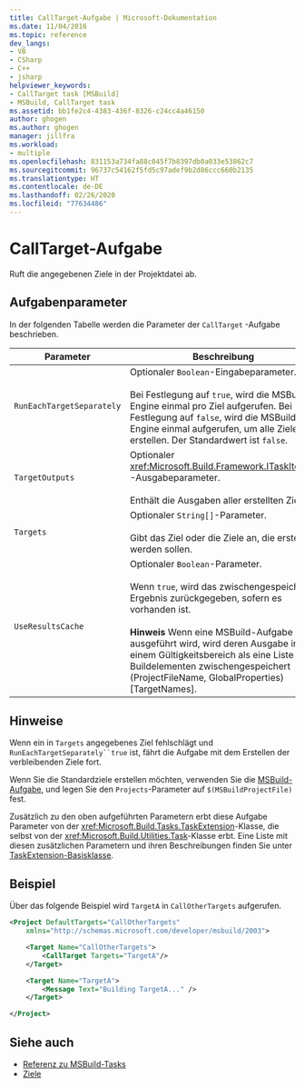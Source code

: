 ```yaml
---
title: CallTarget-Aufgabe | Microsoft-Dokumentation
ms.date: 11/04/2016
ms.topic: reference
dev_langs:
- VB
- CSharp
- C++
- jsharp
helpviewer_keywords:
- CallTarget task [MSBuild]
- MSBuild, CallTarget task
ms.assetid: bb1fe2c4-4383-436f-8326-c24cc4a46150
author: ghogen
ms.author: ghogen
manager: jillfra
ms.workload:
- multiple
ms.openlocfilehash: 831153a734fa88c045f7b8397db0a033e53862c7
ms.sourcegitcommit: 96737c54162f5fd5c97adef9b2d86ccc660b2135
ms.translationtype: HT
ms.contentlocale: de-DE
ms.lasthandoff: 02/26/2020
ms.locfileid: "77634486"
---
```

# <a name="calltarget-task"></a>CallTarget-Aufgabe

Ruft die angegebenen Ziele in der Projektdatei ab.

## <a name="task-parameters"></a>Aufgabenparameter

 In der folgenden Tabelle werden die Parameter der `CallTarget` -Aufgabe beschrieben.

| Parameter | Beschreibung |
|---------------------------| - |
| `RunEachTargetSeparately` | Optionaler `Boolean`-Eingabeparameter.<br /><br /> Bei Festlegung auf `true`, wird die MSBuild-Engine einmal pro Ziel aufgerufen. Bei Festlegung auf `false`, wird die MSBuild-Engine einmal aufgerufen, um alle Ziele zu erstellen. Der Standardwert ist `false`. |
| `TargetOutputs` | Optionaler <xref:Microsoft.Build.Framework.ITaskItem>`[]` -Ausgabeparameter.<br /><br /> Enthält die Ausgaben aller erstellten Ziele. |
| `Targets` | Optionaler `String[]`-Parameter.<br /><br /> Gibt das Ziel oder die Ziele an, die erstellt werden sollen. |
| `UseResultsCache` | Optionaler `Boolean`-Parameter.<br /><br /> Wenn `true`, wird das zwischengespeicherte Ergebnis zurückgegeben, sofern es vorhanden ist.<br /><br /> **Hinweis** Wenn eine MSBuild-Aufgabe ausgeführt wird, wird deren Ausgabe in einem Gültigkeitsbereich als eine Liste von Buildelementen zwischengespeichert (ProjectFileName, GlobalProperties)[TargetNames]. |

## <a name="remarks"></a>Hinweise

 Wenn ein in `Targets` angegebenes Ziel fehlschlägt und `RunEachTargetSeparately``true` ist, fährt die Aufgabe mit dem Erstellen der verbleibenden Ziele fort.

 Wenn Sie die Standardziele erstellen möchten, verwenden Sie die [MSBuild-Aufgabe](../msbuild/msbuild-task.md), und legen Sie den `Projects`-Parameter auf `$(MSBuildProjectFile)` fest.

 Zusätzlich zu den oben aufgeführten Parametern erbt diese Aufgabe Parameter von der <xref:Microsoft.Build.Tasks.TaskExtension>-Klasse, die selbst von der <xref:Microsoft.Build.Utilities.Task>-Klasse erbt. Eine Liste mit diesen zusätzlichen Parametern und ihren Beschreibungen finden Sie unter [TaskExtension-Basisklasse](../msbuild/taskextension-base-class.md).

## <a name="example"></a>Beispiel

 Über das folgende Beispiel wird `TargetA` in `CallOtherTargets` aufgerufen.

```xml
<Project DefaultTargets="CallOtherTargets"
    xmlns="http://schemas.microsoft.com/developer/msbuild/2003">

    <Target Name="CallOtherTargets">
        <CallTarget Targets="TargetA"/>
    </Target>

    <Target Name="TargetA">
        <Message Text="Building TargetA..." />
    </Target>

</Project>
```

## <a name="see-also"></a>Siehe auch

- [Referenz zu MSBuild-Tasks](../msbuild/msbuild-task-reference.md)
- [Ziele](../msbuild/msbuild-targets.md)
